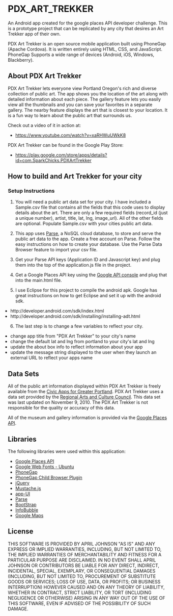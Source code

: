 PDX_ART_TREKKER
===============

An Android app created for the google places API developer challenge. This is a prototype project that can be replicated by any city that desires an Art Trekker app of their own. 

PDX Art Trekker is an open source mobile application built using PhoneGap (Apache Cordova). It is written entirely using HTML, CSS, and JavaScript. PhoneGap Supports a wide range of devices (Android, iOS, Windows, Blackberry). 


## About PDX Art Trekker

PDX Art Trekker lets everyone view Portland Oregon's rich and diverse collection of public art. The app shows you the location of the art along with detailed information about each piece. The gallery feature lets you easily view all the thumbnails and you can save your favorites in a separate gallery. The nearby feature displays the art that is closest to your location. It is a fun way to learn about the public art that surrounds us. 

Check out a video of it in action at: 
* https://www.youtube.com/watch?v=xaRHWuUWkK8

PDX Art Trekker can be found in the Google Play Store:
* https://play.google.com/store/apps/details?id=com.SparkChicks.PDXArtTrekker


## How to build and Art Trekker for your city

### Setup Instructions
1. You will need a public art data set for your city. I have included a Sample.csv file that contains all the fields that this code uses to display details about the art. There are only a few required fields (record_id (just a unique number), artist, title, lat, lng, image_url). All of the other fields are optional. Populate Sample.csv with your cities public art data.

2. This app uses [Parse](https://parse.com/), a NoSQL cloud database, to store and serve the public art data to the app. Create a free account on Parse. Follow the easy instructions on how to create your database. Use the Parse Data Browser feature to import your csv file.

3. Get your Parse API keys (Application ID and Javascript key) and plug them into the top of the application.js file in the project.

4. Get a Google Places API key using the [Google API console](https://code.google.com/apis/console/) and plug that into the main.html file.

5. I use Eclipse for this project to compile the android apk. Google has great instructions on how to get Eclipse and set it up with the android sdk. 
 <ul style="margin: 8px; padding: 0px;">
    <li>http://developer.android.com/sdk/index.html</li>
    <li>http://developer.android.com/sdk/installing/installing-adt.html</li>
</ul>
 
6. The last step is to change a few variables to reflect your city.

 <ul style="margin: 8px; padding: 0px;">
    <li>change app title from "PDX Art Trekker" to your city's name</li>
    <li>change the default lat and lng from portland to your city's lat and lng</li>
    <li>update the about box info to reflect information about your app</li>
    <li>update the message string displayed to the user when they launch an external URL to reflect your apps name</li>
</ul>

## Data Sets

All of the public art information displayed within PDX Art Trekker is freely available from the [Civic Apps for Greater Portland](http://www.civicapps.org/datasets/public-art). PDX Art Trekker uses a data set provided by the [Regional Arts and Culture Council](http://www.racc.org/). This data set was last updated on November 9, 2010. The PDX Art Trekker is not responsible for the quality or accuracy of this data.

All of the museum and gallery information is provided via the [Google Places API](https://developers.google.com/places/).


## Libraries

The following libraries were used within this application:

* [Google Places API](https://developers.google.com/places/)
* [Google Web Fonts - Ubuntu](http://www.google.com/webfonts)
* [PhoneGap](http://www.phonegap.com)
* [PhoneGap Child Browser Plugin](https://github.com/phonegap/phonegap-plugins/tree/master/Android/ChildBrowser)
* [jQuery](http://www.jquery.com)
* [Mustache.js](https://github.com/janl/mustache.js)
* [app-UI](http://triceam.github.com/app-UI)
* [Parse](https://parse.com/)
* [BootStrap](http://twitter.github.com/bootstrap/)
* [InfoBubble](http://google-maps-utility-library-v3.googlecode.com/svn/trunk/infobubble/examples/example.html/)
* [Google Maps](https://developers.google.com/maps/)


## License
THIS SOFTWARE IS PROVIDED BY APRIL JOHNSON "AS IS" AND ANY EXPRESS OR
IMPLIED WARRANTIES, INCLUDING, BUT NOT LIMITED TO, THE IMPLIED WARRANTIES OF
MERCHANTABILITY AND FITNESS FOR A PARTICULAR PURPOSE ARE DISCLAIMED. IN NO
EVENT SHALL APRIL JOHNSON OR CONTRIBUTORS BE LIABLE FOR ANY DIRECT,
INDIRECT, INCIDENTAL, SPECIAL, EXEMPLARY, OR CONSEQUENTIAL DAMAGES (INCLUDING,
BUT NOT LIMITED TO, PROCUREMENT OF SUBSTITUTE GOODS OR SERVICES; LOSS OF USE,
DATA, OR PROFITS; OR BUSINESS INTERRUPTION) HOWEVER CAUSED AND ON ANY THEORY OF
LIABILITY, WHETHER IN CONTRACT, STRICT LIABILITY, OR TORT (INCLUDING NEGLIGENCE
OR OTHERWISE) ARISING IN ANY WAY OUT OF THE USE OF THIS SOFTWARE, EVEN IF
ADVISED OF THE POSSIBILITY OF SUCH DAMAGE.
